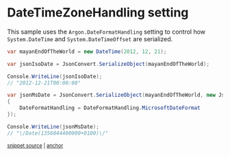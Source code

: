 # DateTimeZoneHandling setting

This sample uses the `Argon.DateFormatHandling` setting to control how `System.DateTime` and `System.DateTimeOffset` are serialized.

<!-- snippet: SerializeDateFormatHandling -->
<a id='snippet-serializedateformathandling'></a>
```cs
var mayanEndOfTheWorld = new DateTime(2012, 12, 21);

var jsonIsoDate = JsonConvert.SerializeObject(mayanEndOfTheWorld);

Console.WriteLine(jsonIsoDate);
// "2012-12-21T00:00:00"

var jsonMsDate = JsonConvert.SerializeObject(mayanEndOfTheWorld, new JsonSerializerSettings
{
    DateFormatHandling = DateFormatHandling.MicrosoftDateFormat
});

Console.WriteLine(jsonMsDate);
// "\/Date(1356044400000+0100)\/"
```
<sup><a href='/src/Tests/Documentation/Samples/Serializer/SerializeDateFormatHandling.cs#L31-L46' title='Snippet source file'>snippet source</a> | <a href='#snippet-serializedateformathandling' title='Start of snippet'>anchor</a></sup>
<!-- endSnippet -->

